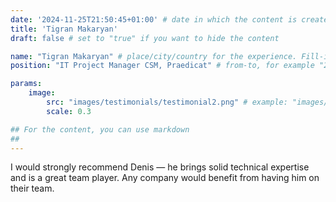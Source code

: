 ```yaml
---
date: '2024-11-25T21:50:45+01:00' # date in which the content is created - defaults to "today"
title: 'Tigran Makaryan'
draft: false # set to "true" if you want to hide the content 

name: "Tigran Makaryan" # place/city/country for the experience. Fill-in.
position: "IT Project Manager CSM, Praedicat" # from-to, for example "2022-2024". Fill-in.

params:
    image:
        src: "images/testimonials/testimonial2.png" # example: "images/clients/asgardia.png"
        scale: 0.3

## For the content, you can use markdown
##
---
```


I would strongly recommend Denis — he brings solid technical expertise and is a great team player. Any company would benefit from having him on their team.